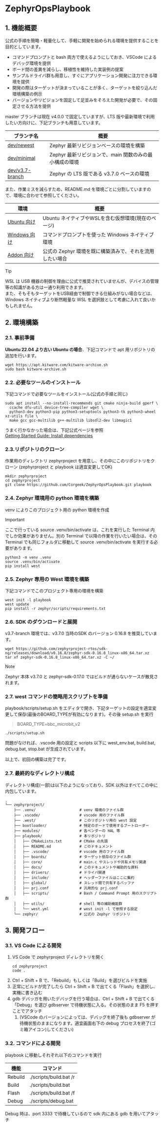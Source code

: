 # ZephyrOpsPlaybook

## 1. 機能概要
公式の手順を簡略・軽量化して、手軽に開発を始められる環境を提供することを目的としています。
* コマンドプロンプトと bash 両方で使えるようにしておき、VSCode によるデバッグ環境を提供
* ボード間の差異を減らし、移植性を維持した実装例の提案
* サンプルドライバ群も用意し、すぐにアプリケーション開発に注力できる環境を提供
* 開発の際はターゲットが決まっていることが多く、ターゲットを絞り込んだ環境構築の例示
* バージョンやリビジョンを固定して足並みをそろえた開発が必要で、その固定させる方法を提供

master ブランチは現在 v4.0.0 で固定していますが、LTS 版や最新環境で利用したい方向けに、下記ブランチも用意しています。

| ブランチ名 | 概要 |
|---|---|
| [dev/newest](https://github.com/Corgeek/ZephyrOpsPlaybook/tree/dev/newest) | Zephyr 最新リビジョンベースの環境を構築 |
| [dev/minimal](https://github.com/Corgeek/ZephyrOpsPlaybook/tree/dev/minimal) | Zephyr 最新リビジョンで、main 関数のみの最小構成の環境 |
| [dev/v3.7-branch](https://github.com/Corgeek/ZephyrOpsPlaybook/tree/dev/v3.7-branch) | Zephyr の LTS 版である v3.7.0 ベースの環境 |

また、作業ミスを減らすため、README.md を環境ごとに分割していますので、環境に合わせて参照してください。

| 環境 | 概要 |
|------|------|
| [Ubuntu 向け](README.md) | Ubuntu ネイティブやWSLを含む仮想環境(現在のページ) |
| [Windows 向け](README_win.md) | コマンドプロンプトを使った Windows ネイティブ環境 |
| [Addon 向け](README_addon.md) | 公式の Zephyr 環境を既に構築済みで、それを流用したい場合 |

> [!TIP]
WSL は USB 機器の制御を理由に公式で推奨されていませんが、デバイスの管理等の知識がある方は一通り利用できます。<br>
また、そもそもターゲットをUSB経由で制御できる仕組みがない場合などは、Windows ネイティブより断然軽量な WSL を選択肢として考慮に入れて良いかもしれません。

## 2. 環境構築
### 2.1. 事前準備
**Ubuntu 22.04 より古い Ubuntu の場合**、下記コマンドで apt 用リポジトリの追加を行います。

```
wget https://apt.kitware.com/kitware-archive.sh
sudo bash kitware-archive.sh
```

### 2.2. 必要なツールのインストール

下記コマンドで必要なツールをインストール(公式の手順と同じ)
```
sudo apt install --no-install-recommends git cmake ninja-build gperf \
  ccache dfu-util device-tree-compiler wget \
  python3-dev python3-pip python3-setuptools python3-tk python3-wheel xz-utils file \
  make gcc gcc-multilib g++-multilib libsdl2-dev libmagic1
```

うまく行かなかった場合は、下記公式ページを参照<br>
[Getting Started Guide: Install dependencies](https://docs.zephyrproject.org/4.0.0/develop/getting_started/index.html#install-dependencies)

### 2.3.リポジトリのクローン
作業用のディレクトリ zephyrproject を用意し、その中にこのリポジトリをクローン (zephyrproject と playbook は適宜変更してOK)
```
mkdir zephyrproject
cd zephyrproject
git clone https://github.com/Corgeek/ZephyrOpsPlaybook.git playbook
```

### 2.4. Zephyr 環境用の python 環境を構築
venv によりこのプロジェクト用の python 環境を作成

> [!IMPORTANT]
ここで行っている source .venv/bin/activate は、これを実行した Terminal 内でしか効果がありません。別の Terminal で以降の作業を行いたい場合は、その Terminal でも同じフォルダに移動して source .venv/bin/activate を実行する必要があります。
```
python3 -m venv .venv
source .venv/bin/activate
pip install west
```

### 2.5. Zephyr 専用の West 環境を構築
下記コマンドでこのプロジェクト専用の環境を構築

```
west init -l playbook
west update
pip install -r zephyr/scripts/requirements.txt
```

### 2.6. SDK のダウンロードと展開
v3.7-branch 環境では、v3.7.0 当時のSDK のバージョン 0.16.8 を推奨しています。

```
wget https://github.com/zephyrproject-rtos/sdk-ng/releases/download/v0.16.8/zephyr-sdk-0.16.8_linux-x86_64.tar.xz
tar xf zephyr-sdk-0.16.8_linux-x86_64.tar.xz -C ~/
```

> [!NOTE]
Zephyr 本体 v3.7.0 と zephyr-sdk-0.17.0 ではビルドが通らないケースが散見されます。

### 2.7. west コマンドの簡略用スクリプトを準備

playbook/scripts/setup.sh をエディタで開き、下記ターゲットの設定を適宜変更して保存(最後のBOARD_TYPEが有効になります)。その後 setup.sh を実行
> BOARD_TYPE=bbc_microbit_v2
```
./scripts/setup.sh
```

問題がなければ、.vscode 用の設定と scripts 以下に west_env.bat, build.bat, debug.bat, stop.bat が生成されています。

以上で、初回の構築は完了です。

### 2.7. 最終的なディレクトリ構成

ディレクトリ構成(一部)は以下のようになっており、SDK 以外はすべてこの中に内包しています。
```
.
└── zephyrproject/
    ├── .venv/                    # venv 環境のファイル群
    ├── .vscode/                  # vscode 用のファイル群
    ├── .west/                    # このリポジトリ用の west 設定
    ├── bootloader/               # 特定のボードで使用するブートローダー
    ├── modules/                  # 各ベンダーの HAL 等
    ├── playbook/                 # 本リポジトリ
    │   ├── CMakeLists.txt        # CMake の先頭
    │   ├── README.md             # このドキュメント
    │   ├── .vscode/              # vscode 用のファイル群
    │   ├── boards/               # ターゲット依存のファイル群
    │   ├── core/                 # main.c やスレッドや共有メモリ関連
    │   ├── docs/                 # このドキュメントや補助的な資料
    │   ├── drivers/              # ドライバ関連
    │   ├── include/              # ヘッダーファイルはここに集約
    │   ├── global/               # スレッド間で共有するバッファ
    │   ├── prj.conf              # 汎用的な prj.conf
    │   ├── scripts/              # Bash / Command Prompt 用のスクリプト群
    │   ├── utils/                # shell 等の補助機能群
    │   └── west.yml              # west init -l で参照する設定
    └── zephyr/                   # 公式の Zephyr リポジトリ
```

## 3. 開発フロー
### 3.1. VS Code による開発
1. VS Code で zephyrproject ディレクトリを開く
   ```
   cd zephyrproject
   code .
   ```
2. Ctrl + Shift + B で、「Rebuild」もしくは「Build」を選びビルドを実施
3. 正常にビルドが完了したら Ctrl + Shift + B で出てくる「Flash」を選択し、実機に書き込む
4. gdb デバッガを用いたデバッグを行う場合は、Ctrl + Shift + B で出てくる「Debug」を選び gdbserver で待機状態に入る。その状態のまま F5 を押すことでアタッチ
   1. (VSCode のバージョンによっては、デバッグを終了後も gdbserver が待機状態のままになります。適宜画面右下の debug プロセスを終了(ゴミ箱アイコン)してください)

### 3.2. コマンドによる開発
playbook に移動しそれぞれ以下のコマンドを実行

| 機能 | コマンド |
|-----|----|
| Rebuild | ./scripts/build.bat /r |
| Build | ./scripts/build.bat |
| Flash | ./scripts/build.bat /f |
| Debug | ./scripts/debug.bat |

Debug 時は、port 3333 で待機しているので sdk 内にある gdb を用いてアタッチ

